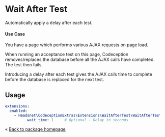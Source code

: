 
# Wait After Test

Automatically apply a delay after each test.

#### Use Case

You have a page which performs various AJAX requests on page load.

When running an acceptance test on this page, Codeception removes/replaces the
database before all the AJAX calls have completed. The test then fails.

Introducing a delay after each test gives the AJAX calls time to complete
before the database is replaced for the next test.

## Usage

```yaml
extensions:
  enabled:
    - Headsnet\CodeceptionExtras\Extensions\WaitAfterTest\WaitAfterTest:
          wait_time: 1     # Optional - Delay in seconds
```

&laquo; [Back to package homepage](../../../)
